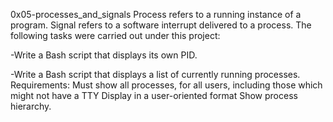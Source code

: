 0x05-processes_and_signals
Process refers to a running instance of a program.
Signal refers to a software interrupt delivered to a process.
The following tasks were carried out under this project:

-Write a Bash script that displays its own PID.

-Write a Bash script that displays a list of currently running
processes.
Requirements:
Must show all processes, for all users, including those which
might not have a TTY
Display in a user-oriented format
Show process hierarchy.
